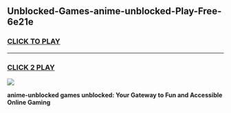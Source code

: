 
## Unblocked-Games-anime-unblocked-Play-Free-6e21e
<h3>
<a href="https://premium76.site?title=anime-unblocked&ref=10A">CLICK TO PLAY</a></h3>
<hr>

<h3>
<a href="https://premium76.site?title=anime-unblocked&ref=10A">CLICK 2 PLAY</a>
  
</h3>

<a href="https://premium76.site?title=anime-unblocked&ref=10A"><img src="https://clearcache.store/games.png"></a>


**anime-unblocked games unblocked: Your Gateway to Fun and Accessible Online Gaming**
